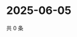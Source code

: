 # 2025-06-05

共 0 条

<!-- BEGIN ZHIHUQUESTIONS -->
<!-- 最后更新时间 Thu Jun 05 2025 04:10:41 GMT+0800 (China Standard Time) -->

<!-- END ZHIHUQUESTIONS -->
